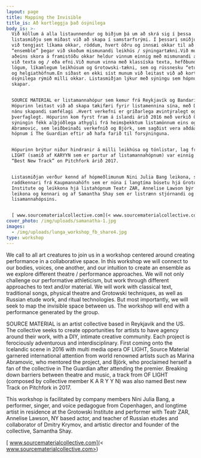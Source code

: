 ```yaml
---
layout: page
title: Mapping the Invisible
title_is: Að kortleggja það ósýnilega
body_is: >-
  Við köllum á alla listaunnendur og biðjum þá um að skrá sig í þessa
  listasmiðju sem miðast við að skapa í samstarfsrými. Í þessari smiðju munum
  við tengjast líkama okkar, röddum, hvert öðru og innsæi okkar til að búa til
  “ensemble” þegar við skoðum mismunandi leikhús / sýningartækni.Við munum ekki
  aðeins skora á framistöðu okkar heldur vinnum einnig með mismunandi aðferðir
  við texta og / eða efni.Við munum vinna með klassíska texta, hefðbundnum
  lögum, líkamlegum leikhúsum og Grotowski-tækni, sem og rússnesku “etude work”
  og helgiathöfnum.En síðast en ekki síst munum við leitast við að kortleggja
  ósýnilega rýmið milli okkar. Listasmiðjan lýkur með sýningu sem hópnurinn
  skapar.


  SOURCE MATERIAL er listamannahópur sem kemur frá Reykjavík og Bandaríkjunum.
  Hópurinn leitast við að skapa tækifæri fyrir listamennina sína, með DIY og
  nánu skapandi samfélagi .Hvert verkefni er gríðarlega ævintýralegt og
  þverfaglegt. Hópurinn kom fyrst fram á íslandi árið 2016 með verkið OF LIGHT,
  sýningin fékk alþjóðlega athygli frá heimsþekktum listamönnum eins og Marina
  Abramovic, sem leiðbeinaði verkefnið og Björk, sem sagðist vera aðdáandi af
  hópnum í The Guardian eftir að hafa farið til forsýninguna.


  Hópurinn brýtur niður hindranir á milli leikhúsa og tónlistar, lag frá OF
  LIGHT (samið af KARYYN sem er partur af listamannahópnum) var einnig nefnt
  “Best New Track” on Pitchfork árið 2017.


  Listasmiðjan verður kennd af hópmeðlimunum Nini Julia Bang leikona, sönkona og
  raddkennari frá Kaupmannahöfn sem er núna í langtíma búsetu hjá Grotowski
  Institute og leikkona hjá listahópnum Teatr ZAR, Annelise Lawson býr í NY er
  leikona og kennari og af Samantha Shay sem er listrænn stjórnandi og stofnandi
  lisamannahópsins.


  [ www.sourcematerialcollective.com](< www.sourcematerialcollective.com>)
cover_photo: /img/uploads/samanatha-1.jpg
images:
  - /img/uploads/lunga_workshop_fb_share4.jpg
type: workshop
---
```

We call to all art creatures to join us in a workshop centered around creating performance in a collaborative space. In this workshop we will connect to our bodies, voices, one another, and our intuition to create an ensemble as we explore different theatre / performance approaches. We will not only challenge our performative athleticism, but work through different approaches to text and/or material.  We will work with classical text, traditional songs, physical theatre and Grotowski techniques, as well as Russian etude work, and ritual technologies. But most importantly, we will seek to map the invisible space between us. The workshop will end with a performance generated by the group.

SOURCE MATERIAL is an artist collective  based in Reykjavik and the US. The collective seeks to create opportunities for artists to have agency around their work, with a DIY, intimate creative community. Each project is ferociously adventurous and interdisciplinary. First coming onto the Icelandic scene in 2016 with multi media opera OF LIGHT, Source Material garnered international attention from world renowned artists such as Marina Abramovic, who mentored the project, and Björk, who proclaimed herself a fan of the collective in The Guardian after attending the premier. Breaking down barriers between theatre and music, a track from OF LIGHT (composed by collective member K A R Y Y N) was also named Best new Track on Pitchfork in 2017.

This workshop is facilitated by company members Nini Julia Bang, a performer, singer, and voice pedagogue from Copenhagen, and longtime artist in residence at the Grotowski Institute and performer with Teatr ZAR, Annelise Lawson, NY based actor, and teacher of Russian etudes and collaborator of Dmitry Krymov, and artistic director and founder of the collective, Samantha Shay.

[ www.sourcematerialcollective.com](< www.sourcematerialcollective.com>)

